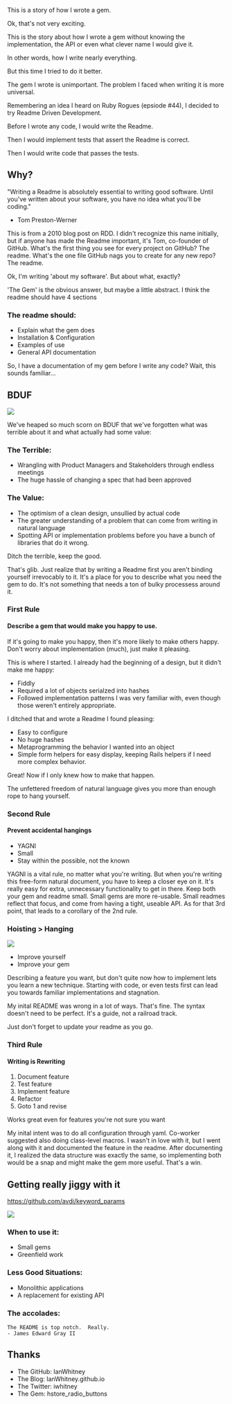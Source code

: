 This is a story of how I wrote a gem.


Ok, that's not very exciting.


This is the story about how I wrote a gem without knowing the
implementation, the API or even what clever name I would give it.


In other words, how I write nearly everything.


But this time I tried to do it better.


The gem I wrote is unimportant. The problem I faced when writing it is
more universal. 


Remembering an idea I heard on Ruby Rogues (epsiode #44), I decided to
try Readme Driven Development. 


Before I wrote any code, I would write the Readme. 


Then I would implement tests that assert the Readme is
correct. 


Then I would write code that passes the tests.


## Why?


"Writing a Readme is absolutely essential to writing good software. Until you've written about your software, you have no idea what you'll be coding."  
- Tom Preston-Werner
<aside class='notes'>This is from a 2010 blog post on RDD. I didn't recognize this name initially, but if
anyone has made the Readme important, it's Tom, co-founder of GitHub.
What's the first thing you see for every project on GitHub? The readme. What's the one file GitHub nags you to create for any new repo? The readme.</aside>


Ok, I'm writing 'about my software'. But about what, exactly?
<aside class='notes'>'The Gem' is the obvious answer, but maybe a little
abstract. I think the readme should have 4 sections</aside>


### The readme should:
  - Explain what the gem does
  - Installation & Configuration
  - Examples of use
  - General API documentation


So, I have a documentation of my gem before I write any
code? Wait, this sounds familiar&hellip;


## BDUF
<img src="images/bduf.png">


We've heaped so much scorn on BDUF that we've forgotten what was
terrible about it and what actually had some value:


### The Terrible:
  - Wrangling with Product Managers and Stakeholders through endless
    meetings
  - The huge hassle of changing a spec that had been approved


### The Value:
  - The optimism of a clean design, unsullied by actual code
  - The greater understanding of a problem that can come from writing in
    natural language
  - Spotting API or implementation problems before you have a bunch of
    libraries that do it wrong.


Ditch the terrible, keep the good. 
<aside class='notes'>That's glib. Just realize that by writing a Readme
first you aren't binding yourself irrevocably to it. It's a place
for you to describe what you need the gem to do. It's not something that
needs a ton of bulky processess around it.</aside>


### First Rule
#### Describe a gem that would make you happy to use.
<aside class='notes'>If it's going to make you happy, then it's more
likely to make others happy. Don't worry about implementation (much),
just make it pleasing.</aside>


This is where I started. I already had the beginning of a design, but it didn't make me happy:


  - Fiddly
  - Required a lot of objects serialzed into hashes
  - Followed implementation patterns I was very familiar with, even though those weren't entirely appropriate.


I ditched that and wrote a Readme I found pleasing:


  - Easy to configure
  - No huge hashes
  - Metaprogramming the behavior I wanted into an object
  - Simple form helpers for easy display, keeping Rails helpers if I need more complex behavior.


Great! Now if I only knew how to make that happen.


The unfettered freedom of natural language gives you more than enough rope to hang yourself.


### Second Rule
#### Prevent accidental hangings


  * YAGNI
  * Small
  * Stay within the possible, not the known
<aside class='notes'>YAGNI is a vital rule, no matter what you're
writing. But when you're writing this free-form natural document, you
have to keep a closer eye on it. It's really easy for extra, unnecessary
functionality to get in there. Keep both your gem and readme small.
Small gems are more re-usable. Small readmes reflect that focus, and
come from having a tight, useable API. As for that 3rd point, that leads
to a corollary of the 2nd rule.</aside>


### Hoisting > Hanging
<img src="images/hoist.png" />


  * Improve yourself
  * Improve your gem
<aside class='notes'>Describing a feature you want, but don't quite now
how to implement lets you learn a new technique. Starting with code, or
even tests first can lead you towards familiar implementations and
stagnation.</aside>


My inital README was wrong in a lot of ways. That's fine. The syntax
doesn't need to be perfect. It's a guide, not a railroad track.


Just don't forget to update your readme as you go.


### Third Rule
#### Writing is Rewriting


  1. Document feature
  2. Test feature
  3. Implement feature
  4. Refactor
  5. Goto 1 and revise


Works great even for features you're not sure you want
<aside class='notes'>My inital intent was to do all configuration through yaml. Co-worker
suggested also doing class-level macros. I wasn't in love with it, but I went along with it and 
documented the feature in the readme. After documenting it, I realized the data structure was
exactly the same, so implementing both would be a snap and might make
the gem more useful. That's a win.</aside>


## Getting really jiggy with it
https://github.com/avdi/keyword_params


<img src="images/avdi.png" />


### When to use it:
  - Small gems
  - Greenfield work


### Less Good Situations:
  - Monolithic applications
  - A replacement for existing API


### The accolades:
    The README is top notch.  Really.  
    - James Edward Gray II


## Thanks
  - The GitHub: IanWhitney
  - The Blog: IanWhitney.github.io
  - The Twitter: iwhitney
  - The Gem: hstore_radio_buttons
